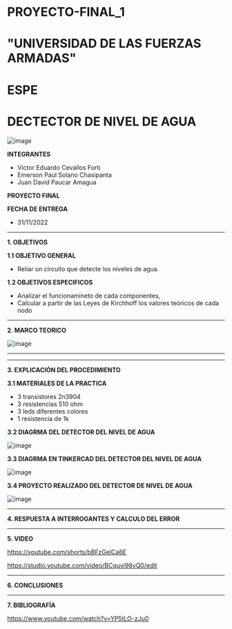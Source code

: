 # PROYECTO-FINAL_1
# "UNIVERSIDAD DE LAS FUERZAS ARMADAS"
# ESPE
# DECTECTOR DE NIVEL DE AGUA

![image](https://user-images.githubusercontent.com/116772918/200762591-a164d8db-c02e-4269-8bb4-0bc4c810d79f.png)

**INTEGRANTES**
 
* Victor Eduardo Cevallos Forti
* Emerson Paul Solano Chasipanta
* Juan David Paucar Amagua


**PROYECTO FINAL**

**FECHA DE ENTREGA**
* 31/11/2022
--------------------------------------------------------------------------------------------------------------------------------------------------------------------------------------


**1. OBJETIVOS**


**1.1  OBJETIVO GENERAL**

* Reliar un circuito que  detecte los niveles de agua.

**1.2  OBJETIVOS ESPECIFICOS**

* Analizar el funcionamineto de cada componentes, 
* Calcular a partir de las Leyes de Kirchhoff los valores teóricos de  cada nodo
 

--------------------------------------------------------------------------------------------------------------------------------------------------------------------------------------
**2. MARCO TEORICO**

![image](https://user-images.githubusercontent.com/116772918/204934088-a4dbf56e-757d-4345-9a54-59f2aee07f7e.png)


-------------------------------------------------------------------------------------------------------------------------------------------------------------------------------------





--------------------------------------------------------------------------------------------------------------------------------------------------------------------------------------
**3. EXPLICACIÓN DEL PROCEDIMIENTO**

**3.1 MATERIALES DE LA PRACTICA**

* 3 transistores 2n3904 
* 3 resistencias 510 ohm
* 3 leds diferentes colores
* 1 resistencia de 1k 



**3.2 DIAGRMA DEL DETECTOR DEL NIVEL DE AGUA**

![image](https://user-images.githubusercontent.com/116772918/204889743-65e26b59-d67d-4b8f-9e8a-317611e54566.png)


**3.3 DIAGRMA EN TINKERCAD DEL DETECTOR DEL NIVEL DE AGUA**


![image](https://user-images.githubusercontent.com/116772918/204893343-15e5fff5-3f79-4cd9-a984-246deede9240.png)


**3.4 PROYECTO REALIZADO DEL DETECTOR DE NIVEL DE AGUA** 

![image](https://user-images.githubusercontent.com/116772918/204894414-86212f43-eb4d-401d-9818-90f98cdd94ec.png)





-----------------------------------------------------------------------------------------------------------------------------------------------
**4. RESPUESTA A INTERROGANTES Y CALCULO DEL ERROR**





--------------------------------------------------------------------------------------------------------------------------------------------------------------------------------------

**5. VIDEO**

https://youtube.com/shorts/bBFzGelCa6E

https://studio.youtube.com/video/BCquvi98vQ0/edit

--------------------------------------------------------------------------------------------------------------------------------------------------------------------------------------

**6. CONCLUSIONES**





----------------------------------------------------------------------------------------------------------------------------------------------------------------------------------------

**7. BIBLIOGRAFÍA**


https://www.youtube.com/watch?v=YP5tLO-zJu0
